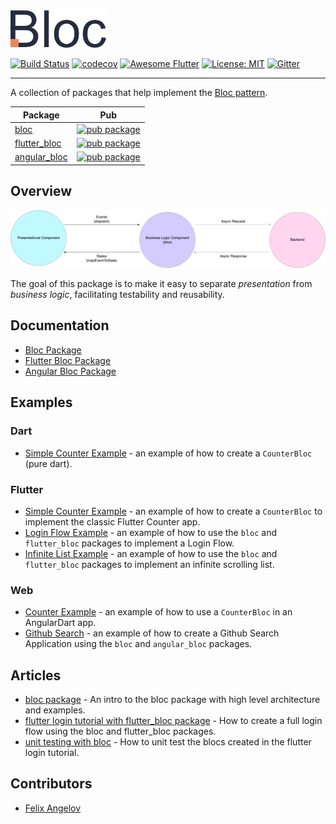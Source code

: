 <img src="https://raw.githubusercontent.com/felangel/bloc/master/docs/assets/bloc_logo_full.png" height="60" alt="Bloc" />

[![Build Status](https://travis-ci.org/felangel/bloc.svg?branch=master)](https://travis-ci.org/felangel/bloc)
[![codecov](https://codecov.io/gh/felangel/Bloc/branch/master/graph/badge.svg)](https://codecov.io/gh/felangel/bloc)
[![Awesome Flutter](https://img.shields.io/badge/Awesome-Flutter-turquoise.svg?longCache=true)](https://github.com/Solido/awesome-flutter)
[![License: MIT](https://img.shields.io/badge/License-MIT-blue.svg)](https://opensource.org/licenses/MIT)
[![Gitter](https://img.shields.io/badge/gitter-bloc-yellow.svg)](https://gitter.im/bloc_package/Lobby)

---

A collection of packages that help implement the [Bloc pattern](https://www.youtube.com/watch?v=fahC3ky_zW0).

| Package | Pub |
|--------|-----|
| [bloc](./packages/bloc/) | [![pub package](https://img.shields.io/pub/v/bloc.svg)](https://pub.dartlang.org/packages/bloc) |
| [flutter_bloc](./packages/flutter_bloc/) | [![pub package](https://img.shields.io/pub/v/flutter_bloc.svg)](https://pub.dartlang.org/packages/flutter_bloc) |
| [angular_bloc](./packages/angular_bloc/) | [![pub package](https://img.shields.io/pub/v/angular_bloc.svg)](https://pub.dartlang.org/packages/angular_bloc) |

## Overview

<img src="https://raw.githubusercontent.com/felangel/bloc/master/docs/assets/bloc_architecture.png" alt="Bloc Architecture" />

The goal of this package is to make it easy to separate _presentation_ from _business logic_, facilitating testability and reusability.

## Documentation
- [Bloc Package](https://github.com/felangel/Bloc/tree/master/packages/bloc/README.md)
- [Flutter Bloc Package](https://github.com/felangel/Bloc/tree/master/packages/flutter_bloc/README.md)
- [Angular Bloc Package](https://github.com/felangel/Bloc/tree/master/packages/angular_bloc/README.md)

## Examples

### Dart

- [Simple Counter Example](https://github.com/felangel/Bloc/tree/master/packages/bloc/example) - an example of how to create a `CounterBloc` (pure dart).

### Flutter

- [Simple Counter Example](https://github.com/felangel/Bloc/tree/master/packages/flutter_bloc/example) - an example of how to create a `CounterBloc` to implement the classic Flutter Counter app.
- [Login Flow Example](https://github.com/felangel/Bloc/tree/master/examples/flutter_login) - an example of how to use the `bloc` and `flutter_bloc` packages to implement a Login Flow.
- [Infinite List Example](https://github.com/felangel/Bloc/tree/master/examples/flutter_infinite_list) - an example of how to use the `bloc` and `flutter_bloc` packages to implement an infinite scrolling list.

### Web
- [Counter Example](https://github.com/felangel/Bloc/tree/master/examples/angular_counter) - an example of how to use a `CounterBloc` in an AngularDart app.
- [Github Search](https://github.com/felangel/Bloc/tree/master/examples/angular_github_search) - an example of how to create a Github Search Application using the `bloc` and `angular_bloc` packages.

## Articles

- [bloc package](https://medium.com/flutter-community/flutter-bloc-package-295b53e95c5c) - An intro to the bloc package with high level architecture and examples.
- [flutter login tutorial with flutter_bloc package](https://medium.com/flutter-community/flutter-login-tutorial-with-flutter-bloc-ea606ef701ad) - How to create a full login flow using the bloc and flutter_bloc packages.
- [unit testing with bloc](https://medium.com/@felangelov/unit-testing-with-bloc-b94de9655d86) - How to unit test the blocs created in the flutter login tutorial.

## Contributors

- [Felix Angelov](https://github.com/felangel)
